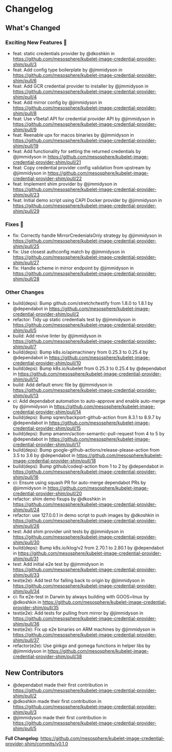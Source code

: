 # Changelog

<!-- Release notes generated using configuration in .github/release.yaml at main -->

## What's Changed
### Exciting New Features 🎉
* feat: static credentials provider by @dkoshkin in https://github.com/mesosphere/kubelet-image-credential-provider-shim/pull/3
* feat: Add config type boilerplate by @jimmidyson in https://github.com/mesosphere/kubelet-image-credential-provider-shim/pull/6
* feat: Add GCR credential provider to installer by @jimmidyson in https://github.com/mesosphere/kubelet-image-credential-provider-shim/pull/4
* feat: Add mirror config by @jimmidyson in https://github.com/mesosphere/kubelet-image-credential-provider-shim/pull/8
* feat: Use v1beta1 API for credential provider API by @jimmidyson in https://github.com/mesosphere/kubelet-image-credential-provider-shim/pull/9
* feat: Reenable upx for macos binaries by @jimmidyson in https://github.com/mesosphere/kubelet-image-credential-provider-shim/pull/19
* feat: Add functionality for setting the returned credentials by @jimmidyson in https://github.com/mesosphere/kubelet-image-credential-provider-shim/pull/21
* feat: Copy credential provider config validation from upstream by @jimmidyson in https://github.com/mesosphere/kubelet-image-credential-provider-shim/pull/22
* feat: Implement shim provider by @jimmidyson in https://github.com/mesosphere/kubelet-image-credential-provider-shim/pull/23
* feat: Initial demo script using CAPI Docker provider by @jimmidyson in https://github.com/mesosphere/kubelet-image-credential-provider-shim/pull/29
### Fixes 🔧
* fix: Correctly handle MirrorCredenialsOnly strategy by @jimmidyson in https://github.com/mesosphere/kubelet-image-credential-provider-shim/pull/25
* fix: Use closest authconfig match by @jimmidyson in https://github.com/mesosphere/kubelet-image-credential-provider-shim/pull/27
* fix: Handle scheme in mirror endpoint by @jimmidyson in https://github.com/mesosphere/kubelet-image-credential-provider-shim/pull/28
### Other Changes
* build(deps): Bump github.com/stretchr/testify from 1.8.0 to 1.8.1 by @dependabot in https://github.com/mesosphere/kubelet-image-credential-provider-shim/pull/2
* refactor: Tidy up static credentials test by @jimmidyson in https://github.com/mesosphere/kubelet-image-credential-provider-shim/pull/5
* build: Add revive linter by @jimmidyson in https://github.com/mesosphere/kubelet-image-credential-provider-shim/pull/7
* build(deps): Bump k8s.io/apimachinery from 0.25.3 to 0.25.4 by @dependabot in https://github.com/mesosphere/kubelet-image-credential-provider-shim/pull/10
* build(deps): Bump k8s.io/kubelet from 0.25.3 to 0.25.4 by @dependabot in https://github.com/mesosphere/kubelet-image-credential-provider-shim/pull/12
* build: Add default envrc file by @jimmidyson in https://github.com/mesosphere/kubelet-image-credential-provider-shim/pull/13
* ci: Add dependabot automation to auto-approve and enable auto-merge by @jimmidyson in https://github.com/mesosphere/kubelet-image-credential-provider-shim/pull/14
* build(deps): Bump sqren/backport-github-action from 8.3.1 to 8.9.7 by @dependabot in https://github.com/mesosphere/kubelet-image-credential-provider-shim/pull/15
* build(deps): Bump amannn/action-semantic-pull-request from 4 to 5 by @dependabot in https://github.com/mesosphere/kubelet-image-credential-provider-shim/pull/17
* build(deps): Bump google-github-actions/release-please-action from 3.5 to 3.6 by @dependabot in https://github.com/mesosphere/kubelet-image-credential-provider-shim/pull/18
* build(deps): Bump github/codeql-action from 1 to 2 by @dependabot in https://github.com/mesosphere/kubelet-image-credential-provider-shim/pull/16
* ci: Ensure using squash PR for auto-merge dependabot PRs by @jimmidyson in https://github.com/mesosphere/kubelet-image-credential-provider-shim/pull/20
* refactor: shim demo fixups by @dkoshkin in https://github.com/mesosphere/kubelet-image-credential-provider-shim/pull/24
* refactor: use 127.0.0.1 in demo script to push images by @dkoshkin in https://github.com/mesosphere/kubelet-image-credential-provider-shim/pull/26
* test: Add shim provider unit tests by @jimmidyson in https://github.com/mesosphere/kubelet-image-credential-provider-shim/pull/30
* build(deps): Bump k8s.io/klog/v2 from 2.70.1 to 2.80.1 by @dependabot in https://github.com/mesosphere/kubelet-image-credential-provider-shim/pull/31
* test: Add initial e2e test by @jimmidyson in https://github.com/mesosphere/kubelet-image-credential-provider-shim/pull/33
* test(e2e): Add test for falling back to origin by @jimmidyson in https://github.com/mesosphere/kubelet-image-credential-provider-shim/pull/34
* ci: fix e2e-test in Darwin by always building with GOOS=linux by @dkoshkin in https://github.com/mesosphere/kubelet-image-credential-provider-shim/pull/35
* test(e2e): Add tests for pulling from mirror by @jimmidyson in https://github.com/mesosphere/kubelet-image-credential-provider-shim/pull/36
* test(e2e): Fix up e2e binaries on ARM machines by @jimmidyson in https://github.com/mesosphere/kubelet-image-credential-provider-shim/pull/37
* refactor(e2e): Use ginkgo and gomega functions in helper libs by @jimmidyson in https://github.com/mesosphere/kubelet-image-credential-provider-shim/pull/38

## New Contributors
* @dependabot made their first contribution in https://github.com/mesosphere/kubelet-image-credential-provider-shim/pull/2
* @dkoshkin made their first contribution in https://github.com/mesosphere/kubelet-image-credential-provider-shim/pull/3
* @jimmidyson made their first contribution in https://github.com/mesosphere/kubelet-image-credential-provider-shim/pull/5

**Full Changelog**: https://github.com/mesosphere/kubelet-image-credential-provider-shim/commits/v0.1.0
